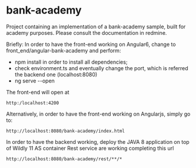 # bank-academy
Project containing an implementation of a bank-academy sample, built for academy purposes.
Please consult the documentation in redmine.

Briefly:
In order to have the front-end working on Angular6, change to front_end/angular-bank-academy and perform:
- npm install in order to install all dependencies;
- check environment.ts and eventually change the port, which is referred the backend one (localhost:8080)
- ng serve --open

The front-end will open at 

    http:/localhost:4200
    

Alternatively, in order to have the front-end working on Angularjs, simply go to:

    http://localhost:8080/bank-academy/index.html

In order to have the backend working, deploy the JAVA 8 application on top of Wildly 11 AS container 
Rest service are working completing this url

    http://localhost:8080/bank-academy/rest/**/*


